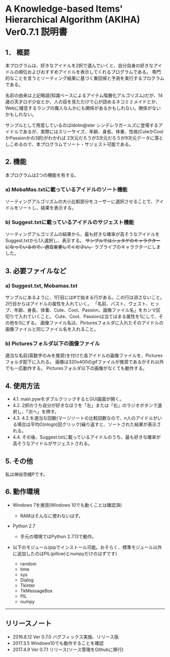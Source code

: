 ﻿# A Knowledge-based Items' Hierarchical Algorithm (AKIHA) Ver0.7.1 説明書

## 1． 概要
本プログラムは、好きなアイドルを2択で選んでいくと、自分自身の好きなアイドルの順位およびおすすめアイドルを表示してくれるプログラムである。
専門的なことを言うとソーティング結果に基づく重回帰と予測を実行するプログラムである。

名前の由来は上記略語(知識ベースによるアイテム階層化アルゴリズム)だが、14歳の天才ロボ少女とか、人の目を見ただけで心が読めるネコミミメイドとか、
Webに棲息するランプの魔人なんかにも関係があるかもしれない。関係がないかもしれない。

サンプルとして用意しているのはIdolm@ster シンデレラガールズに登場するアイドルであるが、実際にはスリーサイズ、年齢、身長、体重、性格(CuteかCoolかPassionかの3択)がわかれば
2次元だろうが3次元だろうが9次元データに落としこめるので、本プログラムでソート・サジェスト可能である。

## 2. 機能
本プログラムは2つの機能を有する。
### a) MobaMas.txtに載っているアイドルのソート機能
ソーティングアルゴリズムの大小比較部分をユーザーに選択させることで、アイドルをソートし、結果を表示する。
### b) Suggest.txtに載っているアイドルのサジェスト機能
ソーティングアルゴリズムの結果から、最も好きな確率が高そうなアイドルをSuggest.txtから1人選択し、表示する。
~~サンプルではシュタゲのキャラクターになっているので、適宜変更してください。~~
ラブライブのキャラクターにしました。

## 3. 必要ファイルなど
### a) Suggest.txt, Mobamas.txt
サンプルにあるように、1行目には#で始まる行がある。この行は消さないこと。
2行目からはアイドルの属性を入れていく。
「名前、バスト、ウェスト、ヒップ、年齢、身長、体重、Cute、Cool、Passion、画像ファイル名」をカンマ区切りで入れていくこと。
Cute、Cool、Passionは当てはまる属性を1にして、その他を0にする。
画像ファイル名は、Picturesフォルダに入れたそのアイドルの画像ファイルと同じファイル名を入れること。
### b) Picturesフォルダ以下の画像ファイル
適当な名前(英数字のみを推奨)を付けた各アイドルの画像ファイルを、Picturesフォルダ配下に入れる。
画像は320x400のgifファイルが推奨であるがそれ以外でも一応動作する。
Picturesフォルダ以下の画像がなくても動作する。

## 4. 使用方法

- 4.1. main.pywをダブルクリックするとGUI画面が開く。
- 4.2. 2択のうち自分が好きなほうを「左」または「右」のラジオボタンで選択し、「次へ」を押す。
- 4.3. 4.2.を適当な回数(マージソートの比較回数なので、n人のアイドルがいる場合は平均O(nlogn)回クリック)繰り返すと、ソートされた結果が表示される。
- 4.4. その後、Suggest.txtに載っているアイドルのうち、最も好きな確率が高そうなアイドルがサジェストされる。


## 5. その他
私は神谷奈緒Pです。

## 6. 動作環境

- Windows 7を推奨(Windows 10でも動くことは確認済)
  - RAMはそんなに使わないはず。
- Python 2.7
  - 手元の環境ではPython 2.7.13で動作。
- 以下のモジュール(pipでインストール可能。おそらく、標準モジュール以外に追加したのはPIL(pillow)とnumpyだけのはずです)

  - random
  - time
  - sys
  - Dialog
  - Tkinter
  - TkMessageBox
  - PIL
  - numpy

------------------------------
## リリースノート

* 2016.8.12 Ver 0.7.0 バグフィックス実施、リリース版
* 2017.3.5 Windows10でも動作することを確認
* 2017.4.9 Ver 0.7.1 リリース(ソース管理をGithubに移行)
